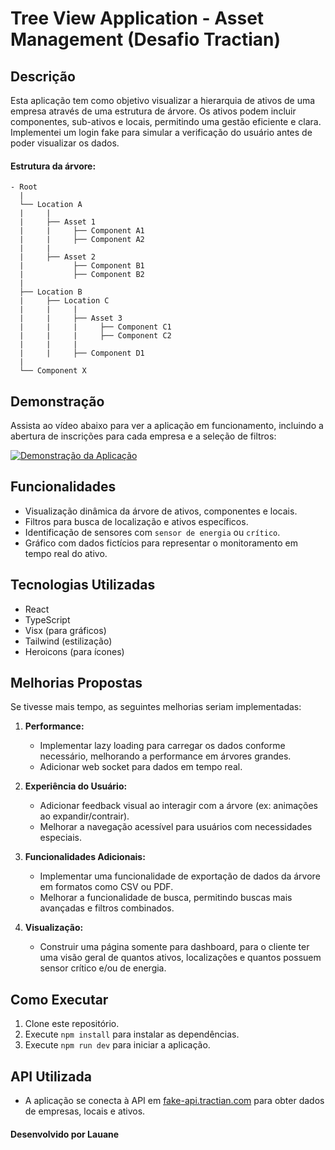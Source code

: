 # Tree View Application - Asset Management (Desafio Tractian)

## Descrição
Esta aplicação tem como objetivo visualizar a hierarquia de ativos de uma empresa através de uma estrutura de árvore. Os ativos podem incluir componentes, sub-ativos e locais, permitindo uma gestão eficiente e clara.
Implementei um login fake para simular a verificação do usuário antes de poder visualizar os dados.

#### Estrutura da árvore:
```
- Root
  |
  └── Location A
  |     |
  |     ├── Asset 1
  |     |     ├── Component A1
  |     |     ├── Component A2
  |     |
  |     ├── Asset 2
  |           ├── Component B1
  |           ├── Component B2
  |
  ├── Location B
  |     ├── Location C
  |     |     |
  |     |     ├── Asset 3
  |     |     |     ├── Component C1
  |     |     |     ├── Component C2
  |     |     |
  |     |     ├── Component D1
  |
  └── Component X
```

## Demonstração
Assista ao vídeo abaixo para ver a aplicação em funcionamento, incluindo a abertura de inscrições para cada empresa e a seleção de filtros:

[![Demonstração da Aplicação](https://img.youtube.com/vi/SEU_VIDEO_ID/hqdefault.jpg)](https://www.youtube.com/watch?v=SEU_VIDEO_ID)

## Funcionalidades
- Visualização dinâmica da árvore de ativos, componentes e locais.
- Filtros para busca de localização e ativos específicos.
- Identificação de sensores com `sensor de energia` ou `crítico`.
- Gráfico com dados fictícios para representar o monitoramento em tempo real do ativo.

## Tecnologias Utilizadas
- React
- TypeScript
- Visx (para gráficos)
- Tailwind (estilização)
- Heroicons (para ícones)

## Melhorias Propostas
Se tivesse mais tempo, as seguintes melhorias seriam implementadas:

1. **Performance:**
   - Implementar lazy loading para carregar os dados conforme necessário, melhorando a performance em árvores grandes.
   - Adicionar web socket para dados em tempo real.

2. **Experiência do Usuário:**
   - Adicionar feedback visual ao interagir com a árvore (ex: animações ao expandir/contrair).
   - Melhorar a navegação acessível para usuários com necessidades especiais.

3. **Funcionalidades Adicionais:**
   - Implementar uma funcionalidade de exportação de dados da árvore em formatos como CSV ou PDF.
   - Melhorar a funcionalidade de busca, permitindo buscas mais avançadas e filtros combinados.

4. **Visualização:**
   - Construir uma página somente para dashboard, para o cliente ter uma visão geral de quantos ativos, localizações e quantos possuem sensor crítico e/ou de energia.

## Como Executar
1. Clone este repositório.
2. Execute `npm install` para instalar as dependências.
3. Execute `npm run dev` para iniciar a aplicação.

## API Utilizada
- A aplicação se conecta à API em [fake-api.tractian.com](https://fake-api.tractian.com) para obter dados de empresas, locais e ativos.

#### Desenvolvido por Lauane
